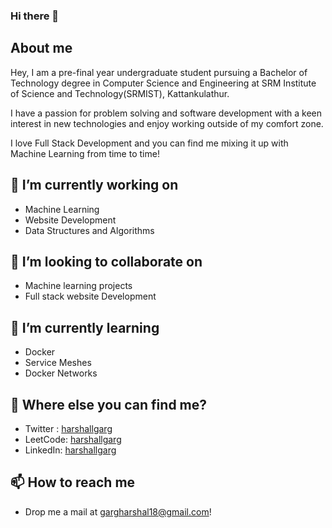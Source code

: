 ### Hi there 👋

## About me
Hey, I am a pre-final year undergraduate student pursuing a Bachelor of Technology degree in Computer Science and Engineering at SRM Institute of Science and Technology(SRMIST), Kattankulathur.

I have a passion for problem solving and software development with a keen interest in new technologies and enjoy working outside of my comfort zone.

I love Full Stack Development and you can find me mixing it up with Machine Learning from time to time!

## 🔭 I’m currently working on
- Machine Learning
- Website Development 
- Data Structures and Algorithms

## 👯 I’m looking to collaborate on
- Machine learning projects
- Full stack website Development

## 🌱 I’m currently learning
- Docker
- Service Meshes
- Docker Networks

## 🤔 Where else you can find me?
- Twitter : [harshallgarg](https://www.hackerrank.com/harshallgarg )
- LeetCode: [harshallgarg](https://leetcode.com/harshallgarg/)
- LinkedIn: [harshallgarg](https://www.linkedin.com/in/harshal-garg-18b02316b/)

## 📫 How to reach me
- Drop me a mail at gargharshal18@gmail.com!

<!--
**harshallgarg/harshallgarg** is a ✨ _special_ ✨ repository because its `README.md` (this file) appears on your GitHub profile.

Here are some ideas to get you started:

- 🔭 I’m currently working on ...
- 🌱 I’m currently learning ...
- 👯 I’m looking to collaborate on ...
- 🤔 I’m looking for help with ...
- 💬 Ask me about ...
- 📫 How to reach me: ...
- 😄 Pronouns: ...
- ⚡ Fun fact: ...
-->
